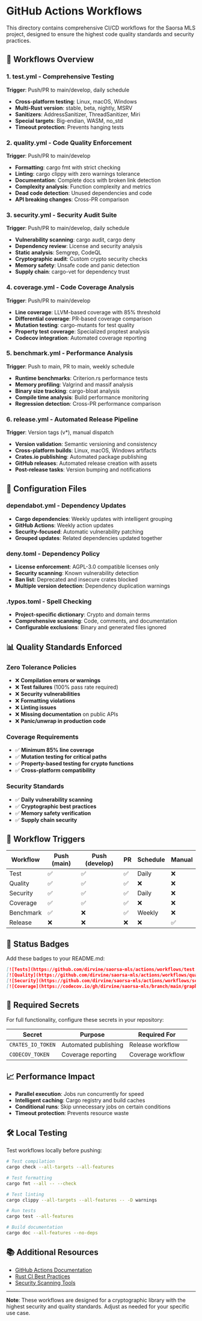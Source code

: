 # GitHub Actions Workflows

This directory contains comprehensive CI/CD workflows for the Saorsa MLS project, designed to ensure the highest code quality standards and security practices.

## 🚀 Workflows Overview

### 1. **test.yml** - Comprehensive Testing
**Trigger**: Push/PR to main/develop, daily schedule
- **Cross-platform testing**: Linux, macOS, Windows
- **Multi-Rust version**: stable, beta, nightly, MSRV
- **Sanitizers**: AddressSanitizer, ThreadSanitizer, Miri
- **Special targets**: Big-endian, WASM, no_std
- **Timeout protection**: Prevents hanging tests

### 2. **quality.yml** - Code Quality Enforcement
**Trigger**: Push/PR to main/develop
- **Formatting**: cargo fmt with strict checking
- **Linting**: cargo clippy with zero warnings tolerance
- **Documentation**: Complete docs with broken link detection
- **Complexity analysis**: Function complexity and metrics
- **Dead code detection**: Unused dependencies and code
- **API breaking changes**: Cross-PR comparison

### 3. **security.yml** - Security Audit Suite
**Trigger**: Push/PR to main/develop, daily schedule
- **Vulnerability scanning**: cargo audit, cargo deny
- **Dependency review**: License and security analysis
- **Static analysis**: Semgrep, CodeQL
- **Cryptographic audit**: Custom crypto security checks
- **Memory safety**: Unsafe code and panic detection
- **Supply chain**: cargo-vet for dependency trust

### 4. **coverage.yml** - Code Coverage Analysis
**Trigger**: Push/PR to main/develop
- **Line coverage**: LLVM-based coverage with 85% threshold
- **Differential coverage**: PR-based coverage comparison
- **Mutation testing**: cargo-mutants for test quality
- **Property test coverage**: Specialized proptest analysis
- **Codecov integration**: Automated coverage reporting

### 5. **benchmark.yml** - Performance Analysis
**Trigger**: Push to main, PR to main, weekly schedule
- **Runtime benchmarks**: Criterion.rs performance tests
- **Memory profiling**: Valgrind and massif analysis
- **Binary size tracking**: cargo-bloat analysis
- **Compile time analysis**: Build performance monitoring
- **Regression detection**: Cross-PR performance comparison

### 6. **release.yml** - Automated Release Pipeline
**Trigger**: Version tags (v*), manual dispatch
- **Version validation**: Semantic versioning and consistency
- **Cross-platform builds**: Linux, macOS, Windows artifacts
- **Crates.io publishing**: Automated package publishing
- **GitHub releases**: Automated release creation with assets
- **Post-release tasks**: Version bumping and notifications

## 🔧 Configuration Files

### **dependabot.yml** - Dependency Updates
- **Cargo dependencies**: Weekly updates with intelligent grouping
- **GitHub Actions**: Weekly action updates
- **Security-focused**: Automatic vulnerability patching
- **Grouped updates**: Related dependencies updated together

### **deny.toml** - Dependency Policy
- **License enforcement**: AGPL-3.0 compatible licenses only
- **Security scanning**: Known vulnerability detection
- **Ban list**: Deprecated and insecure crates blocked
- **Multiple version detection**: Dependency duplication warnings

### **.typos.toml** - Spell Checking
- **Project-specific dictionary**: Crypto and domain terms
- **Comprehensive scanning**: Code, comments, and documentation
- **Configurable exclusions**: Binary and generated files ignored

## 📊 Quality Standards Enforced

### **Zero Tolerance Policies**
- ❌ **Compilation errors or warnings**
- ❌ **Test failures** (100% pass rate required)
- ❌ **Security vulnerabilities**
- ❌ **Formatting violations**
- ❌ **Linting issues**
- ❌ **Missing documentation** on public APIs
- ❌ **Panic/unwrap in production code**

### **Coverage Requirements**
- ✅ **Minimum 85% line coverage**
- ✅ **Mutation testing for critical paths**
- ✅ **Property-based testing for crypto functions**
- ✅ **Cross-platform compatibility**

### **Security Standards**
- ✅ **Daily vulnerability scanning**
- ✅ **Cryptographic best practices**
- ✅ **Memory safety verification**
- ✅ **Supply chain security**

## 🎯 Workflow Triggers

| Workflow | Push (main) | Push (develop) | PR | Schedule | Manual |
|----------|-------------|----------------|----|-----------|---------| 
| Test | ✅ | ✅ | ✅ | Daily | ❌ |
| Quality | ✅ | ✅ | ✅ | ❌ | ❌ |
| Security | ✅ | ✅ | ✅ | Daily | ❌ |
| Coverage | ✅ | ✅ | ✅ | ❌ | ❌ |
| Benchmark | ✅ | ❌ | ✅ | Weekly | ❌ |
| Release | ❌ | ❌ | ❌ | ❌ | ✅ |

## 🚦 Status Badges

Add these badges to your README.md:

```markdown
[![Tests](https://github.com/dirvine/saorsa-mls/actions/workflows/test.yml/badge.svg)](https://github.com/dirvine/saorsa-mls/actions/workflows/test.yml)
[![Quality](https://github.com/dirvine/saorsa-mls/actions/workflows/quality.yml/badge.svg)](https://github.com/dirvine/saorsa-mls/actions/workflows/quality.yml)
[![Security](https://github.com/dirvine/saorsa-mls/actions/workflows/security.yml/badge.svg)](https://github.com/dirvine/saorsa-mls/actions/workflows/security.yml)
[![Coverage](https://codecov.io/gh/dirvine/saorsa-mls/branch/main/graph/badge.svg)](https://codecov.io/gh/dirvine/saorsa-mls)
```

## 🔑 Required Secrets

For full functionality, configure these secrets in your repository:

| Secret | Purpose | Required For |
|--------|---------|--------------|
| `CRATES_IO_TOKEN` | Automated publishing | Release workflow |
| `CODECOV_TOKEN` | Coverage reporting | Coverage workflow |

## 📈 Performance Impact

- **Parallel execution**: Jobs run concurrently for speed
- **Intelligent caching**: Cargo registry and build caches
- **Conditional runs**: Skip unnecessary jobs on certain conditions
- **Timeout protection**: Prevents resource waste

## 🛠️ Local Testing

Test workflows locally before pushing:

```bash
# Test compilation
cargo check --all-targets --all-features

# Test formatting
cargo fmt --all -- --check

# Test linting
cargo clippy --all-targets --all-features -- -D warnings

# Run tests
cargo test --all-features

# Build documentation
cargo doc --all-features --no-deps
```

## 📚 Additional Resources

- [GitHub Actions Documentation](https://docs.github.com/en/actions)
- [Rust CI Best Practices](https://doc.rust-lang.org/cargo/guide/continuous-integration.html)
- [Security Scanning Tools](https://github.com/marketplace?type=actions&query=security)

---

**Note**: These workflows are designed for a cryptographic library with the highest security and quality standards. Adjust as needed for your specific use case.
